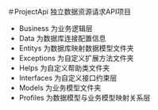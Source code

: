＃ProjectApi 独立数据资源请求API项目

- Business 为业务逻辑层
- Data 为数据库连接配置信息
- Entitys 为数据库映射数据模型文件夹
- Exceptions 为自定义扩展方法文件夹
- Helps 为自定义帮助类文件夹
- Interfaces 为自定义接口约束层
- Models 为业务模型文件夹
- Profiles 为数据模型与业务模型映射关系层
